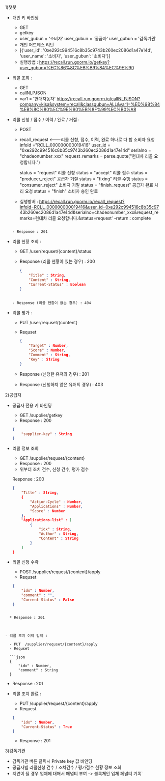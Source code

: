1)챗봇

- 개인 키 바인딩

  - GET 
  - getkey
  - user_gubun = '소비자'
    user_gubun = '공급자'
    user_gubun = '감독기관'
  - 개인 어드레스 리턴
  - [{'user_id': '0xe292c994516c8b35c9743b260ec2086d1a47e14d', 'user_name': '소비자', 'user_gubun': '소비자'}]
  - 실행방법 : https://recall.run.goorm.io/getkey?user_gubun=%EC%86%8C%EB%B9%84%EC%9E%90
    

- 리콜 조회 : 

  - GET
  - callNLPJSON
  - var1 = '현대자동차'
https://recall.run.goorm.io/callNLPJSON?company=kisa&system=recall&classgubun=ALL&var1=%ED%98%84%EB%8C%80%EC%9E%90%EB%8F%99%EC%B0%A8


- 리콜 신청 / 접수 / 이력 / 완료 / 거절 : 

  - POST
  - recall_request <---리콜 신청, 접수, 이력, 완료 하나로 다 함
    소비자 요청
    infoId ="RCLL_000000000019416"
    user_id = "0xe292c994516c8b35c9743b260ec2086d1a47e14d"
    serialno = "chadeonumber_xxx"
    request_remarks = parse.quote("현대차 리콜 요청합니다.")
    
    status = "request" 리콜 신청
    status = "accept" 리콜 접수
    status = "producer_reject" 공급자 거절
    status = "fixing" 리콜 수행
    status = "consumer_reject" 소비자 거절
    status = "finish_request" 공급자 완료 처리 요청
    status = "finish" 소비자 승인 완료
    
   - 실행방버 : https://recall.run.goorm.io/recall_request?infoId=RCLL_000000000019416&user_id=0xe292c994516c8b35c97
43b260ec2086d1a47e14d&serialno=chadeonumber_xxx&request_remarks=현대차 리콜 요청합니다.&status=request'
   -return : complete
  ```
  
  - Response : 201
  ```



- 리콜 현황 조회 : 

  - GET /user/requset/{content}/status

  - Response (리콜 현황이 있는 경우) : 200

    ```json
    {
        "Title" : String,
        "Content" : String,
        "Current-Status" : Boolean
    }
    ```
  ```
  
  - Response (리콜 현황이 없는 경우) : 404
  ```



- 리콜 평가 :

  - PUT /user/requset/{content}

  - Requset

    ```json
    {
        "Target" : Number,
        "Score" : Number,
        "Comment" : String,
        "Key" : String
    }
    ```
    
  - Response (신청한 유저의 경우) : 201
  
  - Response (신청하지 않은 유저의 경우) : 403



2)공급자

  - 공급자 전용 키 바인딩

      - GET /supplier/getkey
      - Response : 200

    ```json
    {
        "supplier-key" : String
    }
    ```



  - 리콜 정보 조회

      - GET /supplier/requset/{content}
      - Response : 200
      - 위부터 조치 건수, 신청 건수, 평가 점수

    Response : 200

    ```json
    {
        "Title" : String,
        {
        	"Action-Cycle" : Number,
        	"Applications" : Number,
        	"Score" : Number
    	},
    	"Applications-list" : [
            {
                "idx" : String,
                "Author" : String,
                "Content" : String
            }
        ]
    }
    ```

    

- 리콜 신청 수락

  - POST /supplier/request/{content}/apply

  * Requset

  ```json
  {
      "idx" : Number,
      "comment" : "",
      "Current-Status" : False
  }
```
  
  * Response : 201



- 리콜 조치 이력 입력 :

  - PUT  /supplier/requset/{content}/apply
  - Requset

  ```json
  {
      "idx" : Number,
      "comment" : String
  }
  ```

  - Response : 201



- 리콜 조치 완료 :

  - PUT /supplier/request/{content}/apply
  - Request

  ```json
  {
      "idx" : Number,
      "Current-Status" : True
  }
  ```

  - Response : 201



3)감독기관

- 감독기관 버튼 클릭시 Private key 값 바인딩
- 공급자별 리콜신청 건수 / 조치건수 / 평가점수 현황 정보 조회
- 지연이 될 경우 업체에 대해서 패널티 부여 -> 블록체인 업체 페널티 기록`
